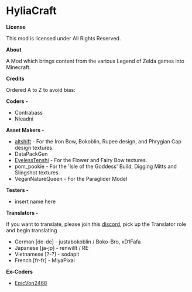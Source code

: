 # HyliaCraft

**License**

This mod is licensed under All Rights Reserved.

**About**

A Mod which brings content from the various Legend of Zelda games into Minecraft.

**Credits**

Ordered A to Z to avoid bias:

**Coders -**

* Contrabass
* Nieadni

**Asset Makers -**

* [altshift](https://www.planetminecraft.com/texture-pack/alt-s-zelda-pack/) - For the Iron Bow, Bokoblin, Rupee design, and Phrygian Cap design textures.
* DataPackGen
* [EyelessTenshi](https://www.planetminecraft.com/member/eyelesstenshi/) - For the Flower and Fairy Bow textures.
* pom_pookie - For the 'Isle of the Goddess' Build, Digging Mitts and Slingshot textures.
* VeganNatureQueen - For the Paraglider Model

**Testers -**

* insert name here

**Translators -**

If you want to translate, please join this [discord](https://discord.gg/frqHUnJeVg), pick up the Translator role and begin translating
* German [de-de] - justabokoblin / Boko-Bro, xD1Fafa
* Japanese [ja-jp] - renwillt / RE
* Vietnamese [?-?] - sodapit
* French [fr-fr] - MiyaPixai

**Ex-Coders**

* [EpicVon2468](https://github.com/AngerVon2468)

